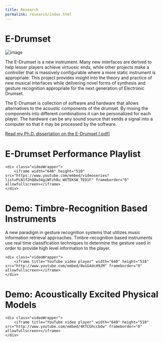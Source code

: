 ```yaml
---
title: Research
permalink: research/index.html
---
```


# E-Drumset

![image](/img/AdamTindaleSonicBoom.jpg)

The E-Drumset is a new instrument. Many new interfaces are derived to
help lesser players achieve virtuosic ends, while other projects make a
controller that is massively configurable where a more static instrument
is appropriate. This project provides insight into the theory and
practice of new musical interfaces while delivering novel forms of
synthesis and gesture recognition appropriate for the next generation of
Electronic Drumset.

The E-Drumset is collection of software and hardware that allows
alternatives to the acoustic components of the drumset. By mixing the
components into different combinations it can be personalized for each
player. The hardware can be any sound source that sends a signal into a
computer so that it may be processed by the software.

[Read my Ph.D. dissertation on the E-Drumset
\[.pdf\]](/media/files/thesis.pdf)

# E-Drumset Performance Playlist

```{=html}
<div class="videoWrapper">
    <iframe width="640" height="510" src="https://www.youtube.com/embed/videoseries?list=PLN1f2hQ8w34giWFzh8u_WXTEKSW_TEO1F" frameborder="0" allowfullscreen></iframe>
</div>
```
# Demo: Timbre-Recognition Based Instruments

A new paradigm in gesture recognition systems that utilizes music
information retrieval approaches. Timbre-recognition based instruments
use real time classification techniques to determine the gesture used in
order to provide high level information to the player.

```{=html}
<div class="videoWrapper">
    <iframe title="YouTube video player" width="640" height="510" src="http://www.youtube.com/embed/8wiG4dcH9JM" frameborder="0" allowfullscreen></iframe>
</div>
```
# Demo: Acoustically Excited Physical Models

```{=html}
<div class="videoWrapper">
    <iframe title="YouTube video player" width="640" height="510" src="http://www.youtube.com/embed/4KfCGhccbdw" frameborder="0" allowfullscreen></iframe>
</div>
```
